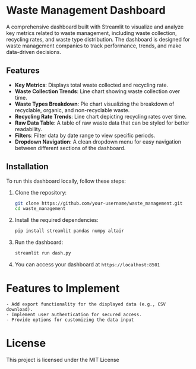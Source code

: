 # Waste Management Dashboard

A comprehensive dashboard built with Streamlit to visualize and analyze key metrics related to waste management, including waste collection, recycling rates, and waste type distribution. The dashboard is designed for waste management companies to track performance, trends, and make data-driven decisions.

## Features

- **Key Metrics**: Displays total waste collected and recycling rate.
- **Waste Collection Trends**: Line chart showing waste collection over time.
- **Waste Types Breakdown**: Pie chart visualizing the breakdown of recyclable, organic, and non-recyclable waste.
- **Recycling Rate Trends**: Line chart depicting recycling rates over time.
- **Raw Data Table**: A table of raw waste data that can be styled for better readability.
- **Filters**: Filter data by date range to view specific periods.
- **Dropdown Navigation**: A clean dropdown menu for easy navigation between different sections of the dashboard.

## Installation

To run this dashboard locally, follow these steps:

1. Clone the repository:
   ```bash
   git clone https://github.com/your-username/waste_management.git
   cd waste_management
   ```

2. Install the required dependencies:
    ```bash
    pip install streamlit pandas numpy altair
    ```

3. Run the dashboard:
    ```bash
    streamlit run dash.py
    ```

4. You can access your dashboard at `https://localhost:8501`

# Features to Implement
    - Add export functionality for the displayed data (e.g., CSV download).
    - Implement user authentication for secured access.
    - Provide options for customizing the data input

# License
This project is licensed under the MIT License